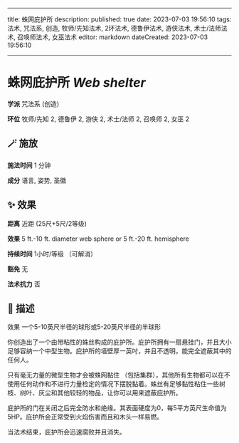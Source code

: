 
---
title: 蛛网庇护所
description: 
published: true
date: 2023-07-03 19:56:10
tags: 法术, 咒法系, 创造, 牧师/先知法术, 2环法术, 德鲁伊法术, 游侠法术, 术士/法师法术, 召唤师法术, 女巫法术
editor: markdown
dateCreated: 2023-07-03 19:56:10

---

# **蛛网庇护所** *Web shelter*

**学派** 咒法系 (创造) 

**环位** 牧师/先知 2, 德鲁伊 2, 游侠 2, 术士/法师 2, 召唤师 2, 女巫 2

## 🪄 施放

**施法时间** 1 分钟

**成分** 语言, 姿势, 圣徽

## ✨ 效果  

**距离** 近距 (25尺+5尺/2等级) 

**效果** 5 ft.-10 ft. diameter web sphere or 5 ft.-20 ft. hemisphere 

**持续时间** 1小时/等级 （可解消） 

**豁免** 无

**法术抗力** 否

## 📖 描述

效果          一个5-10英尺半径的球形或5-20英尺半径的半球形

你创造出了一个由带粘性的蛛丝构成的庇护所。庇护所拥有一扇悬挂门，并且大小足够容纳一个中型生物。庇护所的墙壁厚一英吋，并且不透明，能完全遮蔽其中的任何人。

只有毫无力量的微型生物才会被蛛网黏住 （包括集群），其他所有生物都可以在不使用任何动作和不进行力量检定的情况下摆脱黏着。蛛丝有足够黏性粘住一些树枝、树叶、灰尘和其他较轻的物品，让你可以用来遮蔽庇护所。

庇护所的门在关闭之后完全防水和绝缘。其表面硬度为0，每5平方英尺生命值为5HP。庇护所会正常受到火焰伤害而且和木头一样易燃。

当法术结束，庇护所会迅速腐败并且消失。
    